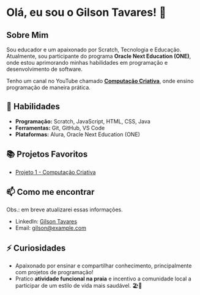 # Olá, eu sou o Gilson Tavares! 👋

## Sobre Mim

Sou educador e um apaixonado por Scratch, Tecnologia e Educação. Atualmente, sou participante do programa **Oracle Next Education (ONE)**, onde estou aprimorando minhas habilidades em programação e desenvolvimento de software.  

Tenho um canal no YouTube chamado **[Computação Criativa](https://www.youtube.com/@computacaocriativa3241/playlists)**, onde ensino programação de maneira prática.

## 🚀 Habilidades

- **Programação:** Scratch, JavaScript, HTML, CSS, Java  
- **Ferramentas:** Git, GitHub, VS Code  
- **Plataformas:** Alura, Oracle Next Education (ONE)  

## 📚 Projetos Favoritos

- [Projeto 1 - Computação Criativa](https://scratch.mit.edu/projects/353292710)  

## 📫 Como me encontrar

Obs.: em breve atualizarei essas informações.  
- LinkedIn: [Gilson Tavares](https://www.linkedin.com/in/gilsontavares/)  
- Email: gilson@example.com  

## ⚡ Curiosidades  

- Apaixonado por ensinar e compartilhar conhecimento, principalmente com projetos de programação!  
- Pratico **atividade funcional na praia** e incentivo a comunidade local a participar de um estilo de vida mais saudável. 🏖️💪  
